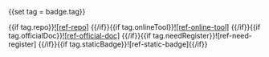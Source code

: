 {{set tag = badge.tag}}

{{if tag.repo}}[![ref-repo]]({{@tag.repo}})
{{/if}}{{if tag.onlineTool}}[![ref-online-tool]]({{@tag.onlineTool}})
{{/if}}{{if tag.officialDoc}}[![ref-official-doc]]({{@tag.officialDoc}})
{{/if}}{{if tag.needRegister}}![ref-need-register]
{{/if}}{{if tag.staticBadge}}![ref-static-badge]{{/if}}